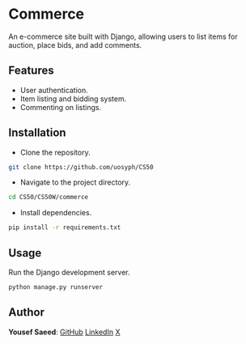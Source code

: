# Commerce

An e-commerce site built with Django, allowing users to list items for auction, place bids, and add comments.

## Features

-   User authentication.
-   Item listing and bidding system.
-   Commenting on listings.

## Installation

-   Clone the repository.

```sh
git clone https://github.com/uosyph/CS50
```

-   Navigate to the project directory.

```sh
cd CS50/CS50W/commerce
```

-   Install dependencies.

```sh
pip install -r requirements.txt
```

## Usage

Run the Django development server.

```sh
python manage.py runserver
```

## Author

**Yousef Saeed**:
[GitHub](https://github.com/uosyph)
[LinkedIn](https://linkedin.com/in/uosyph)
[X](https://twitter.com/uosyph)
